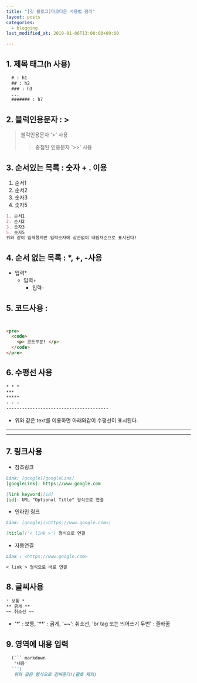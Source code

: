 ```yaml
---
title: "[깃 블로그]마크다운 사용법 정리"
layout: posts
categories:
  - blogging
last_modified_at: 2019-01-06T13:00:00+09:00

---
```


## 1. 제목 태그(h 사용)

``` markdown
  # : h1
  ## : h2
  ### : h3
  ...
  ####### : h7
```


## 2. 블럭인용문자 : >
> 블럭인용문자 '>' 사용
>> 중첩된 인용문자 '>>' 사용


## 3. 순서있는 목록 : 숫자 + . 이용
1. 순서1
2. 순서2
3. 숫자3
5. 숫자5


``` markdown
1. 순서1
2. 순서2
3. 숫자3
5. 숫자5  
위와 같이 입력했지만 입력숫자에 상관없이 내림차순으로 표시된다!
```


## 4. 순서 없는 목록 : *, +, -사용
* 입력*
  + 입력+
    - 입력-


## 5. 코드사용 : <pre><code></code></pre>
```markdown
<pre>
  <code>
    <p> 코드부분! </p>
  </code>
</pre>
```


## 6. 수평선 사용

``` markdown
* * *
***
*****
- - -
---------------------------------------
```

- 위와 같은 text를 이용하면 아래와같이 수평선이 표시된다.

* * *
***


## 7. 링크사용
* 참조링크<br>

``` markdown
Link: [google][googleLink]
[googleLink]: https://www.google.com

[link keyword][id]
[id]: URL "Optional Title" 형식으로 연결
```

* 인라인 링크<br>

``` markdown
Link: [google](<https://www.google.com>)

[title]('< link >') 형식으로 연결
```

* 자동연결<br>

``` markdown
Link : <https://www.google.com>

< link > 형식으로 바로 연결
```


## 8. 글씨사용

``` markdown
* 보통 *
** 굵게 **   
~~ 취소선 ~~
```
- '*' : 보통, '**' : 굵게, '~~': 취소선, 'br tag 또는 띄어쓰기 두번' : 줄바꿈


## 9. 영역에 내용 입력

``` markdown
  (``` markdown
   '내용'
  ```)
   위와 같은 형식으로 감싸준다!(괄호 제외)
```

